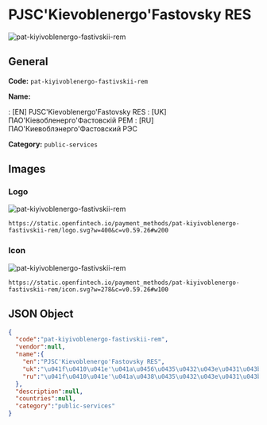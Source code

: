 
# PJSC'Kievoblenergo'Fastovsky RES 
![pat-kiyivoblenergo-fastivskii-rem](https://static.openfintech.io/payment_methods/pat-kiyivoblenergo-fastivskii-rem/logo.svg?w=400&c=v0.59.26#w200)  

## General 
**Code:** `pat-kiyivoblenergo-fastivskii-rem` 
 
**Name:** 
 
:	[EN] PJSC'Kievoblenergo'Fastovsky RES 
:	[UK] ПАО'Кіевобленерго'Фастовскій РЕМ 
:	[RU] ПАО'Киевоблэнерго'Фастовский РЭС 
 
**Category:** `public-services` 
 

## Images 

### Logo 
![pat-kiyivoblenergo-fastivskii-rem](https://static.openfintech.io/payment_methods/pat-kiyivoblenergo-fastivskii-rem/logo.svg?w=400&c=v0.59.26#w200)  

```
https://static.openfintech.io/payment_methods/pat-kiyivoblenergo-fastivskii-rem/logo.svg?w=400&c=v0.59.26#w200
```  

### Icon 
![pat-kiyivoblenergo-fastivskii-rem](https://static.openfintech.io/payment_methods/pat-kiyivoblenergo-fastivskii-rem/icon.svg?w=278&c=v0.59.26#w100)  

```
https://static.openfintech.io/payment_methods/pat-kiyivoblenergo-fastivskii-rem/icon.svg?w=278&c=v0.59.26#w100
```  

## JSON Object 

```json
{
  "code":"pat-kiyivoblenergo-fastivskii-rem",
  "vendor":null,
  "name":{
    "en":"PJSC'Kievoblenergo'Fastovsky RES",
    "uk":"\u041f\u0410\u041e'\u041a\u0456\u0435\u0432\u043e\u0431\u043b\u0435\u043d\u0435\u0440\u0433\u043e'\u0424\u0430\u0441\u0442\u043e\u0432\u0441\u043a\u0456\u0439 \u0420\u0415\u041c",
    "ru":"\u041f\u0410\u041e'\u041a\u0438\u0435\u0432\u043e\u0431\u043b\u044d\u043d\u0435\u0440\u0433\u043e'\u0424\u0430\u0441\u0442\u043e\u0432\u0441\u043a\u0438\u0439 \u0420\u042d\u0421"
  },
  "description":null,
  "countries":null,
  "category":"public-services"
}
```  
